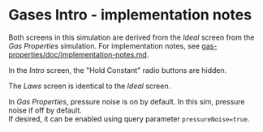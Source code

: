 # Gases Intro - implementation notes

Both screens in this simulation are derived from the _Ideal_ screen from the _Gas Properties_ simulation.
For implementation notes, see [gas-properties/doc/implementation-notes.md](https://github.com/phetsims/gas-properties/blob/master/doc/implementation-notes.md).

In the _Intro_ screen, the "Hold Constant" radio buttons are hidden. 

The _Laws_ screen is identical to the _Ideal_ screen.

In _Gas Properties_, pressure noise is on by default.  In this sim, pressure noise if off by default.  
If desired, it can be enabled using query parameter `pressureNoise=true`.

